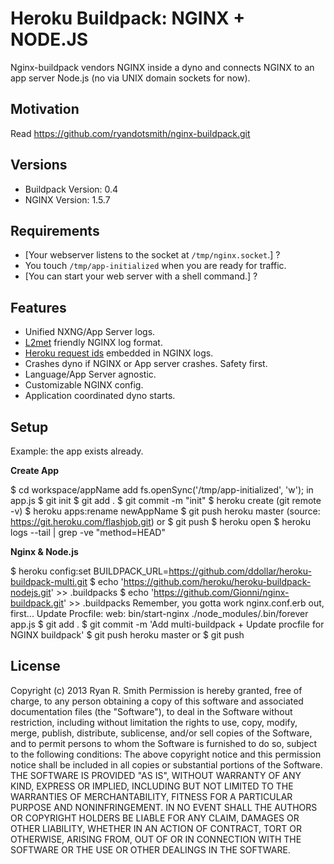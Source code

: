 # Heroku Buildpack: NGINX + NODE.JS

Nginx-buildpack vendors NGINX inside a dyno and connects NGINX to an app server Node.js (no via UNIX domain sockets for now).

## Motivation

Read https://github.com/ryandotsmith/nginx-buildpack.git

## Versions

* Buildpack Version: 0.4
* NGINX Version: 1.5.7

## Requirements

* [Your webserver listens to the socket at `/tmp/nginx.socket`.] ?
* You touch `/tmp/app-initialized` when you are ready for traffic.
* [You can start your web server with a shell command.] ?

## Features

* Unified NXNG/App Server logs.
* [L2met](https://github.com/ryandotsmith/l2met) friendly NGINX log format.
* [Heroku request ids](https://devcenter.heroku.com/articles/http-request-id) embedded in NGINX logs.
* Crashes dyno if NGINX or App server crashes. Safety first.
* Language/App Server agnostic.
* Customizable NGINX config.
* Application coordinated dyno starts.

## Setup

Example: the app exists already.

**Create App**

$ cd workspace/appName
add fs.openSync('/tmp/app-initialized', 'w'); in app.js
$ git init
$ git add .
$ git commit -m "init"
$ heroku create (git remote -v)	
$ heroku apps:rename newAppName
$ git push heroku master (source: https://git.heroku.com/flashjob.git) or $ git push
$ heroku open
$ heroku logs --tail | grep -ve "method=HEAD"

**Nginx & Node.js**

$ heroku config:set BUILDPACK_URL=https://github.com/ddollar/heroku-buildpack-multi.git
$ echo 'https://github.com/heroku/heroku-buildpack-nodejs.git' >> .buildpacks
$ echo 'https://github.com/Gionni/nginx-buildpack.git' >> .buildpacks
Remember, you gotta work nginx.conf.erb out, first...
Update Procfile: web: bin/start-nginx ./node_modules/.bin/forever app.js
$ git add .
$ git commit -m 'Add multi-buildpack + Update procfile for NGINX buildpack'
$ git push heroku master or $ git push

## License
Copyright (c) 2013 Ryan R. Smith
Permission is hereby granted, free of charge, to any person obtaining a copy of this software and associated documentation files (the "Software"), to deal in the Software without restriction, including without limitation the rights to use, copy, modify, merge, publish, distribute, sublicense, and/or sell copies of the Software, and to permit persons to whom the Software is furnished to do so, subject to the following conditions:
The above copyright notice and this permission notice shall be included in all copies or substantial portions of the Software.
THE SOFTWARE IS PROVIDED "AS IS", WITHOUT WARRANTY OF ANY KIND, EXPRESS OR IMPLIED, INCLUDING BUT NOT LIMITED TO THE WARRANTIES OF MERCHANTABILITY, FITNESS FOR A PARTICULAR PURPOSE AND NONINFRINGEMENT. IN NO EVENT SHALL THE AUTHORS OR COPYRIGHT HOLDERS BE LIABLE FOR ANY CLAIM, DAMAGES OR OTHER LIABILITY, WHETHER IN AN ACTION OF CONTRACT, TORT OR OTHERWISE, ARISING FROM, OUT OF OR IN CONNECTION WITH THE SOFTWARE OR THE USE OR OTHER DEALINGS IN THE SOFTWARE.
